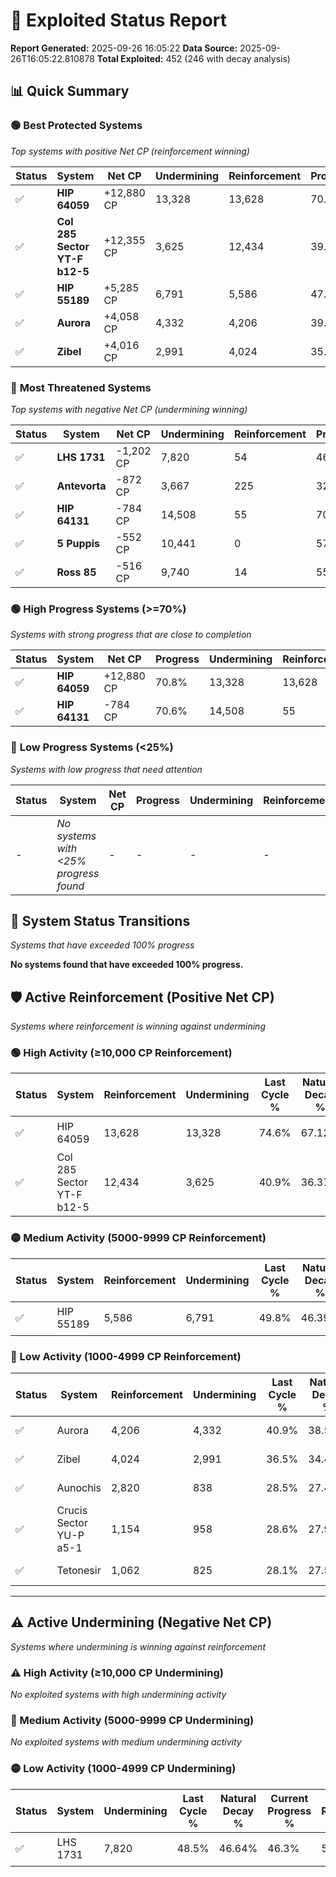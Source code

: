 # 🌟 Exploited Status Report

**Report Generated:** 2025-09-26 16:05:22
**Data Source:** 2025-09-26T16:05:22.810878
**Total Exploited:** 452 (246 with decay analysis)

## 📊 Quick Summary

### 🟢 **Best Protected Systems**
*Top systems with positive Net CP (reinforcement winning)*

| Status | System | Net CP | Undermining | Reinforcement | Progress |
|--------|--------|--------|-------------|---------------|----------|
| ✅ | **HIP 64059** | +12,880 CP | 13,328 | 13,628 | 70.8% |
| ✅ | **Col 285 Sector YT-F b12-5** | +12,355 CP | 3,625 | 12,434 | 39.9% |
| ✅ | **HIP 55189** | +5,285 CP | 6,791 | 5,586 | 47.9% |
| ✅ | **Aurora** | +4,058 CP | 4,332 | 4,206 | 39.7% |
| ✅ | **Zibel** | +4,016 CP | 2,991 | 4,024 | 35.6% |

### 🔴 **Most Threatened Systems**
*Top systems with negative Net CP (undermining winning)*

| Status | System | Net CP | Undermining | Reinforcement | Progress |
|--------|--------|--------|-------------|---------------|----------|
| ✅ | **LHS 1731** | -1,202 CP | 7,820 | 54 | 46.3% |
| ✅ | **Antevorta** | -872 CP | 3,667 | 225 | 32.8% |
| ✅ | **HIP 64131** | -784 CP | 14,508 | 55 | 70.6% |
| ✅ | **5 Puppis** | -552 CP | 10,441 | 0 | 57.8% |
| ✅ | **Ross 85** | -516 CP | 9,740 | 14 | 55.5% |

### 🟢 **High Progress Systems (>=70%)**
*Systems with strong progress that are close to completion*

| Status | System | Net CP | Progress | Undermining | Reinforcement |
|--------|--------|--------|----------|-------------|---------------|
| ✅ | **HIP 64059** | +12,880 CP | 70.8% | 13,328 | 13,628 |
| ✅ | **HIP 64131** | -784 CP | 70.6% | 14,508 | 55 |

### 🔴 **Low Progress Systems (<25%)**
*Systems with low progress that need attention*

| Status | System | Net CP | Progress | Undermining | Reinforcement |
|--------|--------|--------|----------|-------------|---------------|
| - | *No systems with <25% progress found* | - | - | - | - |
## 🔄 System Status Transitions
*Systems that have exceeded 100% progress*

**No systems found that have exceeded 100% progress.**

## 🛡️ Active Reinforcement (Positive Net CP)
*Systems where reinforcement is winning against undermining*

### 🟢 High Activity (≥10,000 CP Reinforcement)

| Status | System | Reinforcement | Undermining | Last Cycle % | Natural Decay % | Current Progress % | Current CP | Net CP | Activity |
|--------|--------|---------------|-------------|--------------|-----------------|-------------------|------------|--------|----------|
| ✅ | HIP 64059 | 13,628 | 13,328 | 74.6% | 67.12% | 70.8% | 247,800 | +12,880 | 🟢 High Reinforcement |
| ✅ | Col 285 Sector YT-F b12-5 | 12,434 | 3,625 | 40.9% | 36.37% | 39.9% | 139,650 | +12,355 | 🟢 High Reinforcement |

### 🟡 Medium Activity (5000-9999 CP Reinforcement)

| Status | System | Reinforcement | Undermining | Last Cycle % | Natural Decay % | Current Progress % | Current CP | Net CP | Activity |
|--------|--------|---------------|-------------|--------------|-----------------|-------------------|------------|--------|----------|
| ✅ | HIP 55189 | 5,586 | 6,791 | 49.8% | 46.39% | 47.9% | 167,650 | +5,285 | 🟡 Medium Reinforcement |

### 🔴 Low Activity (1000-4999 CP Reinforcement)

| Status | System | Reinforcement | Undermining | Last Cycle % | Natural Decay % | Current Progress % | Current CP | Net CP | Activity |
|--------|--------|---------------|-------------|--------------|-----------------|-------------------|------------|--------|----------|
| ✅ | Aurora | 4,206 | 4,332 | 40.9% | 38.54% | 39.7% | 138,950 | +4,058 | 🔵 Low Reinforcement |
| ✅ | Zibel | 4,024 | 2,991 | 36.5% | 34.45% | 35.6% | 124,600 | +4,016 | 🔵 Low Reinforcement |
| ✅ | Aunochis | 2,820 | 838 | 28.5% | 27.47% | 28.3% | 99,050 | +2,913 | 🔵 Low Reinforcement |
| ✅ | Crucis Sector YU-P a5-1 | 1,154 | 958 | 28.6% | 27.94% | 28.3% | 99,050 | +1,265 | 🔵 Low Reinforcement |
| ✅ | Tetonesir | 1,062 | 825 | 28.1% | 27.56% | 27.9% | 97,649 | +1,194 | 🔵 Low Reinforcement |


---

## ⚠️ Active Undermining (Negative Net CP)
*Systems where undermining is winning against reinforcement*

### ⚠️ High Activity (≥10,000 CP Undermining)

*No exploited systems with high undermining activity*

### 🔶 Medium Activity (5000-9999 CP Undermining)

*No exploited systems with medium undermining activity*

### 🟡 Low Activity (1000-4999 CP Undermining)

| Status | System | Undermining | Last Cycle % | Natural Decay % | Current Progress % | Reinforcement | Current CP | Net CP | Activity |
|--------|--------|-------------|--------------|-----------------|-------------------|---------------|------------|--------|----------|
| ✅ | LHS 1731 | 7,820 | 48.5% | 46.64% | 46.3% | 54 | 162,050 | -1,202 | 🟡 Low Undermining |

